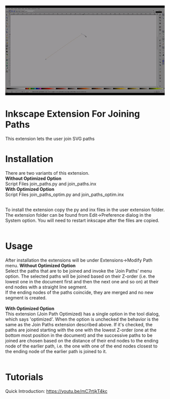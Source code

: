 ![Demo](https://github.com/Shriinivas/inkscapejoinpaths/blob/master/git.gif)
# Inkscape Extension For Joining Paths<br>
This extension lets the user join SVG paths <br>

# Installation
There are two variants of this extension.<br>
<b>Without Optimized Option</b><br>
Script Files join_paths.py and join_paths.inx<br>
<b>With Optimized Option</b><br>
Script Files join_paths_optim.py and join_paths_optim.inx<br><br>

To install the extension copy the py and inx files in the user extension folder. The extension folder can be found from Edit->Preference dialog in the System option. You will need to restart inkscape after the files are copied.<br><br>

# Usage
After installation the extensions will be under Extensions->Modify Path menu. 
<b>Without Optimized Option</b><br>
Select the paths that are to be joined and invoke the 'Join Paths' menu option. The selected paths will be joined based on their Z-order (i.e. the lowest one in the document first and then the next one and so on) at their end nodes with a straight line segment. <br>
If the ending nodes of the paths coincide, they are merged and no new segment is created.<br><br>
<b>With Optimized Option</b><br>
This extension (Join Path Optimized) has a single option in the tool dialog, which says 'optimized'. When the option is unchecked the behavior is the same as the Join Paths extension described above. If it's checked, the paths are joined starting with the one with the lowest Z-order (one at the bottom most position in the document) and the successive paths to be joined are chosen based on the distance of their end nodes to the ending node of the earlier path, i.e. the one with one of the end nodes closest to the ending node of the earlier path is joined to it.<br><br>

# Tutorials
Quick Introduction: https://youtu.be/mC7rtjkT4kc
